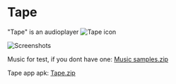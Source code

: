 # Tape
"Tape" is an audioplayer
![Tape icon](https://user-images.githubusercontent.com/98738839/165335707-7fc6f1f9-4142-4e50-92da-a5c4c8f4e72a.png)  

![Screenshots](https://user-images.githubusercontent.com/98738839/166492687-5fa70cbc-15a8-417b-a450-913ee526771c.png)

Music for test, if you dont have one: [Music samples.zip](https://github.com/LT84/Tape/files/8695246/Music.samples.zip)

Tape app apk: [Tape.zip](https://github.com/LT84/Tape/files/8641372/Tape.zip)
